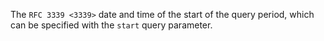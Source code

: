 The `RFC 3339 <3339>` date and time of the start of the query period,
which can be specified with the `start` query parameter.
